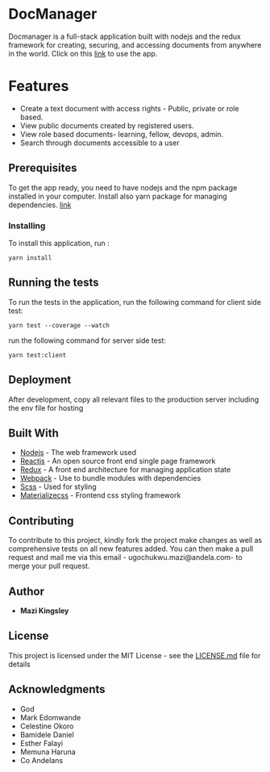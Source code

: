 
# DocManager
Docmanager is a full-stack application built with nodejs and the redux framework for creating, securing, and accessing documents from anywhere in the world. Click on this [link](http://docmanger.herokuapp.com) to use the app.

# Features
* Create a text document with access rights - Public, private or role based.
* View public documents created by registered users.
* View role based documents- learning, fellow, devops, admin.
* Search through documents accessible to a user

## Prerequisites

To get the app ready, you need to have nodejs and the npm package installed in your computer. Install also yarn package for managing dependencies. [link](https://yarnpkg.com)

### Installing

To install this application, run :

```
yarn install
```

## Running the tests

To run the tests in the application, run the following command for client side test:
```
yarn test --coverage --watch
```
run the following command for server side test:
```
yarn test:client
```

## Deployment

After development, copy all relevant files to the production server including the env file for hosting

## Built With

* [Nodejs](https://www.nodejs.org/en/docs) - The web framework used
* [Reactjs](https://facebook.github.io/react/docs/hello-world.html) - An open source front end single page framework
* [Redux](http://redux.js.org/) - A front end architecture for managing application state
* [Webpack](http://webpack.github.io/docs/) - Use to bundle modules with dependencies
* [Scss](http://sass-lang.com/documentation/file.SASS_REFERENCE.html) - Used for styling
* [Materializecss](http://materializecss.com/getting-started.html) - Frontend css styling framework

## Contributing

To contribute to this project, kindly fork the project make changes as well as comprehensive tests on all new features added. You can then make a pull request and mail me via this email - ugochukwu.mazi@andela.com- to merge your pull request.

## Author

* **Mazi Kingsley** 

## License

This project is licensed under the MIT License - see the [LICENSE.md](LICENSE.md) file for details

## Acknowledgments

* God
* Mark Edomwande
* Celestine Okoro
* Bamidele Daniel
* Esther Falayi
* Memuna Haruna
* Co Andelans
